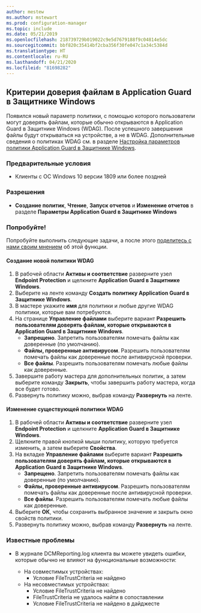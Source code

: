 ```yaml
---
author: mestew
ms.author: mstewart
ms.prod: configuration-manager
ms.topic: include
ms.date: 05/21/2019
ms.openlocfilehash: 218739729b019022c9e5d7679188f9c04814e5dc
ms.sourcegitcommit: bbf820c35414bf2cba356f30fe047c1a34c5384d
ms.translationtype: HT
ms.contentlocale: ru-RU
ms.lasthandoff: 04/21/2020
ms.locfileid: "81698282"
---
```

## <a name="windows-defender-application-guard-file-trust-criteria"></a><a name="bkmk_wdag"></a> Критерии доверия файлам в Application Guard в Защитнике Windows

<!--3555858-->
Появился новый параметр политики, с помощью которого пользователи могут доверять файлам, которые обычно открываются в Application Guard в Защитнике Windows (WDAG). После успешного завершения файлы будут открываться на устройстве, а не в WDAG. Дополнительные сведения о политиках WDAG см. в разделе [Настройка параметров политики Application Guard в Защитнике Windows](https://docs.microsoft.com/windows/security/threat-protection/windows-defender-application-guard/configure-wd-app-guard).

### <a name="prerequisites"></a>Предварительные условия

- Клиенты с ОС Windows 10 версии 1809 или более поздней

### <a name="permissions"></a>Разрешения

- **Создание политик**, **Чтение**, **Запуск отчетов** и **Изменение отчетов** в разделе **Параметры Application Guard в Защитнике Windows**

### <a name="try-it-out"></a>Попробуйте!

Попробуйте выполнить следующие задачи, а после этого [поделитесь с нами своим мнением](../../../../understand/find-help.md#product-feedback) об этой функции.

#### <a name="create-a-new-wdag-policy"></a>Создание новой политики WDAG

1. В рабочей области **Активы и соответствие** разверните узел **Endpoint Protection** и щелкните **Application Guard в Защитнике Windows**.
1. Выберите на ленте команду **Создать политику Application Guard в Защитнике Windows**.
1. В мастере укажите **имя** для политики и любые другие WDAG политики, которые вам потребуются.
1. На странице **Управление файлами** выберите вариант **Разрешить пользователям доверять файлам, которые открываются в Application Guard в Защитнике Windows**.
     - **Запрещено**. Запретить пользователям помечать файлы как доверенные (по умолчанию).
     - **Файлы, проверенные антивирусом**. Разрешить пользователям помечать файлы как доверенные после антивирусной проверки.
     - **Все файлы**. Разрешить пользователям помечать любые файлы как доверенные.
1. Завершите работу мастера для дополнительных политик, а затем выберите команду **Закрыть**, чтобы завершить работу мастера, когда все будет готово.
1. Развернуть политику можно, выбрав команду **Развернуть** на ленте.

#### <a name="edit-an-existing-wdag-policy"></a>Изменение существующей политики WDAG

1. В рабочей области **Активы и соответствие** разверните узел **Endpoint Protection** и щелкните **Application Guard в Защитнике Windows**.
1. Щелкните правой кнопкой мыши политику, которую требуется изменить, а затем выберите **Свойства**.
1. На вкладке **Управление файлами** выберите вариант **Разрешить пользователям доверять файлам, которые открываются в Application Guard в Защитнике Windows**.
     - **Запрещено**. Запретить пользователям помечать файлы как доверенные (по умолчанию).
     - **Файлы, проверенные антивирусом**. Разрешить пользователям помечать файлы как доверенные после антивирусной проверки.
     - **Все файлы**. Разрешить пользователям помечать любые файлы как доверенные.
1. Выберите **ОК**, чтобы сохранить выбранное значение и закрыть окно свойств политики.
1. Развернуть политику можно, выбрав команду **Развернуть** на ленте.


### <a name="known-issues"></a>Известные проблемы

- В журнале DCMReporting.log клиента вы можете увидеть ошибки, которые обычно не влияют на функциональные возможности:

  - На совместимых устройствах:
    - Условие FileTrustCriteria не найдено
  - На несовместимых устройствах:
    - Условие FileTrustCriteria не найдено
    - FileTrustCriteria не удалось найти в сопоставлении
    - Условие FileTrustCriteria не найдено в дайджесте

